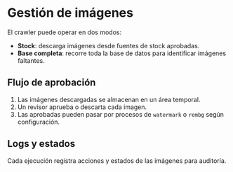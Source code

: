<!-- NG-HEADER: Nombre de archivo: IMAGES.md -->
<!-- NG-HEADER: Ubicación: docs/IMAGES.md -->
<!-- NG-HEADER: Descripción: Crawler y gestión de imágenes -->
<!-- NG-HEADER: Lineamientos: Ver AGENTS.md -->

# Gestión de imágenes

El crawler puede operar en dos modos:
- **Stock**: descarga imágenes desde fuentes de stock aprobadas.
- **Base completa**: recorre toda la base de datos para identificar imágenes faltantes.

## Flujo de aprobación
1. Las imágenes descargadas se almacenan en un área temporal.
2. Un revisor aprueba o descarta cada imagen.
3. Las aprobadas pueden pasar por procesos de `watermark` o `rembg` según configuración.

## Logs y estados
Cada ejecución registra acciones y estados de las imágenes para auditoría.

